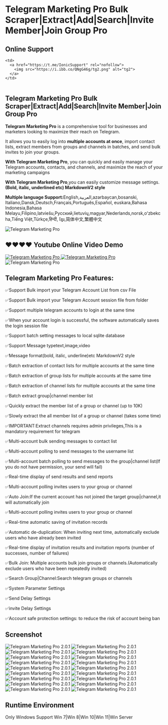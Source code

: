 # Telegram Marketing Pro Bulk Scraper|Extract|Add|Search|Invite Member|Join Group Pro


<h2><strong>Online Support</strong></h2>
<table>
  <tr>
  
    <td>
      <a href="https://t.me/IonicSupport" rel="nofollow">
        <img src="https://i.ibb.co/QNgG46g/tg2.png" alt="tg2">
      </a>
    </td>
  </tr>
</table>

 <h2><strong>  Telegram Marketing Pro Bulk Scraper|Extract|Add|Search|Invite Member|Join Group Pro</strong></h2>
<p><strong>Telegram Marketing Pro</strong> is a comprehensive tool for businesses and marketers looking to maximize
  their reach on Telegram. </p>

<p>It allows you to easily log into <strong>multiple accounts at once</strong>, import contact lists, extract members
  from groups and channels in batches, and send bulk invites to join your groups.</p>

<p><strong>With Telegram Marketing Pro</strong>, you can quickly and easily manage your Telegram accounts, contacts, and
  channels,
  and maximize the reach of your marketing campaigns</p>
<p><strong>With Telegram Marketing Pro</strong>,you can easily customize message settings.<strong>(Bold, italic,
  underlined etc) MarkdownV2 style</strong></p>
  
 <p><strong>Multiple language Support:</strong>English,العربية,azərbaycan,bosanski, Italiano,Dansk,Deutsch,Français,Português,Español, 
 euskara,Bahasa Indonesia,Bahasa Melayu,Filipino,latviešu,Русский,lietuvių,magyar,Nederlands,norsk,oʻzbekcha,Tiếng Việt,Türkçe,हिन्दी,
 ខ្មែរ,简体中文,繁體中文</p>

<img src="https://i.ibb.co/ky0DfFW/brandservice.png" alt="Telegram Marketing Pro" />

<h2><strong>❤️❤️❤️❤ Youtube Online Video Demo</strong></h2>
<a href="https://youtu.be/AsQcV-kl5P4" terget="_blank">
  <img src="https://i.ibb.co/xzxBQWw/ytbdemo.png" alt="Telegram Marketing Pro" />
</a>
<a href="https://youtu.be/AsQcV-kl5P4" terget="_blank">
  <img src="https://i.ibb.co/S0yZv2r/watchbtn.jpg" alt="Telegram Marketing Pro" />
</a>

<img src="https://i.ibb.co/L5qSkB5/descpriton.png" alt="Telegram Marketing Pro" />

<h2><strong>Telegram Marketing Pro Features:</strong></h2>
 ✅Support Bulk import your Telegram Account List from csv File

✅Support Bulk import your Telegram Account session file from folder

✅Support multiple telegram accounts to login at the same time

✅When your account login is successful, the software automatically saves the login session file

✅Support batch setting messages to local sqlite database

✅Support Message typetext,image,video

✅Message format(bold, italic, underline)etc MarkdownV2 style

✅Batch extraction of contact lists for multiple accounts at the same time

✅Batch extraction of group lists for multiple accounts at the same time

✅Batch extraction of channel lists for multiple accounts at the same time

✅Batch extract group|channel member list

✅Quickly extract the member list of a group or channel (up to 10K)

✅Slowly extract the all member list of a group or channel (takes some time)

✅IMPORTANT:Extract channels requires admin privileges,This is a mandatory requirement for telegram

✅Multi-account bulk sending messages to contact list

✅Multi-account polling to send messages to the username list

✅Multi-account batch polling to send messages to the group|channel list(If you do not have permission, your send will fail)

✅Real-time display of send results and send reports

✅Multi-account polling invites users to your group or channel

✅Auto Join:If the current account has not joined the target group|channel,it will automatically join

✅Multi-account polling invites users to your group or channel

✅Real-time automatic saving of invitation records

✅Automatic de-duplication: When inviting next time, automatically exclude users who have already been invited

✅Real-time display of invitation results and invitation reports (number of successes, number of failures)

✅Bulk Join: Multiple accounts bulk join groups or channels.(Automatically exclude users who have been repeatedly invited)

✅Search Group|Channel:Search telegram groups or channels

✅System Parameter Settings

✅Send Delay Settings

✅invite Delay Settings

✅Account safe protection settings: to reduce the risk of account being ban

<h2><strong>Screenshot</strong></h2>
<img src="https://i.ibb.co/j4BXyNv/01.png" alt="Telegram Marketing Pro 2.0.1">
<img src="https://i.ibb.co/Yj5JBJW/02.png" alt="Telegram Marketing Pro 2.0.1">
<img src="https://i.ibb.co/8cJgL1X/03.png" alt="Telegram Marketing Pro 2.0.1">
<img src="https://i.ibb.co/njB7HfP/04.png" alt="Telegram Marketing Pro 2.0.1">
<img src="https://i.ibb.co/xY47xF0/05.png" alt="Telegram Marketing Pro 2.0.1">
<img src="https://i.ibb.co/JsL1qrs/06.png" alt="Telegram Marketing Pro 2.0.1">
<img src="https://i.ibb.co/hL56TzH/07.png" alt="Telegram Marketing Pro 2.0.1">
<img src="https://i.ibb.co/DGtfQ6S/08.png" alt="Telegram Marketing Pro 2.0.1">
<img src="https://i.ibb.co/QJ10GFq/09.png" alt="Telegram Marketing Pro 2.0.1">
<img src="https://i.ibb.co/6Z0tc0Z/10.png" alt="Telegram Marketing Pro 2.0.1">
<img src="https://i.ibb.co/hVh6D47/11.png" alt="Telegram Marketing Pro 2.0.1">
<img src="https://i.ibb.co/F81BCF4/12.png" alt="Telegram Marketing Pro 2.0.1">
<img src="https://i.ibb.co/7XXdSjP/13.png" alt="Telegram Marketing Pro 2.0.1">
<img src="https://i.ibb.co/MnKqR33/14.png" alt="Telegram Marketing Pro 2.0.1">
<img src="https://i.ibb.co/z7Sp6g0/15.png" alt="Telegram Marketing Pro 2.0.1">
<img src="https://i.ibb.co/hWNnzFW/16.png" alt="Telegram Marketing Pro 2.0.1">
<img src="https://i.ibb.co/RQ0sh47/17.png" alt="Telegram Marketing Pro 2.0.1">
<img src="https://i.ibb.co/gTbmrkD/18.png" alt="Telegram Marketing Pro 2.0.1">


<h2><strong>Runtime Environment</strong></h2>
Only Windows Support Win 7|Win 8|Win 10|Win 11|Win Server

 


 
